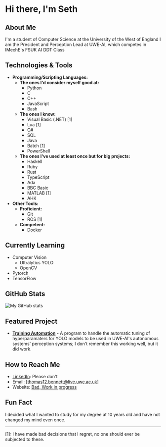 # Hi there, I'm Seth

## About Me

I'm a student of Computer Science at the University of the West of England
I am the President and Perception Lead at UWE-AI, which competes in IMechE's FSUK AI DDT Class

## Technologies & Tools

- **Programming/Scripting Languages:**
  - **The ones I'd consider myself good at:**
    - Python
    - C
    - C++
    - JavaScript
    - Bash
  - **The ones I know:**
    - Visual Basic (.NET) [1]
    - Lua [1]
    - C#
    - SQL
    - Java
    - Batch [1]
    - PowerShell
  - **The ones I've used at least once but for big projects:**
    - Haskell
    - Ruby
    - Rust
    - TypeScript
    - Ada
    - BBC Basic
    - MATLAB [1]
    - AHK
- **Other Tools:**
  - **Proficient:**
    - Git
    - ROS [1]
  - **Competent:**
    - Docker

## Currently Learning

- Computer Vision
  - Ultralytics YOLO
  - OpenCV
- Pytorch
- TensorFlow

## GitHub Stats

![My GitHub stats](https://github-readme-stats.vercel.app/api?username=SethBennett2523&show_icons=true&theme=dark)

## Featured Project

- **[Training Automation](https://github.com/SethBennett2523/TrainingAutomation/)** - A program to handle the automatic tuning of hyperparamaters for YOLO models to be used in UWE-AI's autonomous systems' perception systems; I don't remember this working well, but it did work.

## How to Reach Me

- [LinkedIn](https://www.linkedin.com/in/seth-bennett-531158315/): Please don't
- Email: [thomas12.bennett@live.uwe.ac.uk]
- Website: [Bad, Work in progress](https://sethbennett2523.github.io/AboutMe/)

## Fun Fact

I decided what I wanted to study for my degree at 10 years old and have not changed my mind even once.

---

[1]: I have made bad decisions that I regret, no one should ever be subjected to these.
